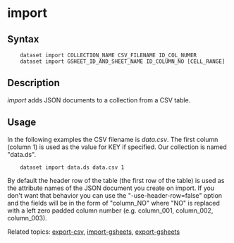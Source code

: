 
# import

## Syntax

```
    dataset import COLLECTION_NAME CSV_FILENAME ID_COL_NUMER
    dataset import GSHEET_ID_AND_SHEET_NAME ID_COLUMN_NO [CELL_RANGE]
```

## Description

_import_ adds JSON documents to a collection from a CSV table. 

## Usage

In the following examples the CSV filename is _data.csv_.
The first column (column 1) is used as the value for KEY if
specified.  Our collection is named "data.ds".

```shell
    dataset import data.ds data.csv 1
```

By default the header row of the table (the first row of the table) 
is used as the attribute names of the JSON document you create on 
import.  If you don't want that behavior you can use 
the "-use-header-row=false" option and the fields will be in the
form of "column_NO" where "NO" is replaced with a left zero 
padded column number (e.g. column_001, column_002, column_003).


Related topics: [export-csv](export-csv.html), [import-gsheets](import-gsheets.html), [export-gsheets](export-gsheet.html)

